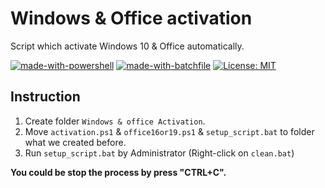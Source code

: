 # Windows & Office activation
Script which activate Windows 10 &amp; Office automatically.

[![made-with-powershell](https://img.shields.io/badge/Made%20with-Powershell-1f425f.svg)](https://docs.microsoft.com/en-us/powershell/)
[![made-with-batchfile](https://img.shields.io/badge/Made%20with-Batch-1f425f.svg)](https://en.wikipedia.org/wiki/Batch_file)
[![License: MIT](https://img.shields.io/badge/License-MIT-yellow.svg)](https://opensource.org/licenses/MIT)

## Instruction

1. Create folder `Windows & office Activation`.
2. Move `activation.ps1` & `office16or19.ps1` & `setup_script.bat` to folder what we created before.
3. Run `setup_script.bat` by Administrator (Right-click on `clean.bat`)

**You could be stop the process by press "CTRL+C".**
